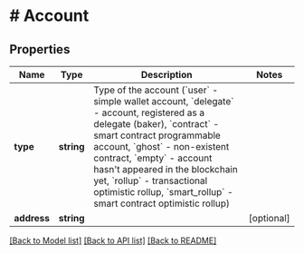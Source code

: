 # # Account

## Properties

Name | Type | Description | Notes
------------ | ------------- | ------------- | -------------
**type** | **string** | Type of the account (&#x60;user&#x60; - simple wallet account, &#x60;delegate&#x60; - account, registered as a delegate (baker), &#x60;contract&#x60; - smart contract programmable account, &#x60;ghost&#x60; - non-existent contract, &#x60;empty&#x60; - account hasn&#39;t appeared in the blockchain yet, &#x60;rollup&#x60; - transactional optimistic rollup, &#x60;smart_rollup&#x60; - smart contract optimistic rollup) |
**address** | **string** |  | [optional]

[[Back to Model list]](../../README.md#models) [[Back to API list]](../../README.md#endpoints) [[Back to README]](../../README.md)
